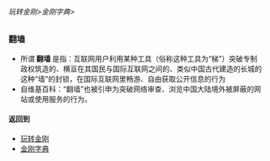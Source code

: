 ###### 玩转金刚>金刚字典>

### 翻墙
- 所谓<strong> 翻墙 </strong>是指：互联网用户利用某种工具（俗称这种工具为“梯”）突破专制政权筑造的、横亘在其国民与国际互联网之间的、类似中国古代建造的长城的这种“墙”的封锁，在国际互联网里畅游、自由获取公开信息的行为
- 自维基百科：“翻墙”也被引申为突破网络审查、浏览中国大陆境外被屏蔽的网站或使用服务的行为。

#### 返回到
- [玩转金刚](https://github.com/a2zitpro/web/blob/master/LadderFree/main.md)
- [金刚字典](https://github.com/a2zitpro/web/blob/master/LadderFree/kkDictionary/kkDictionary.md)

